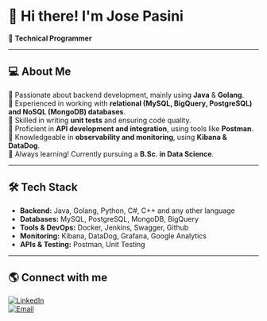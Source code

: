 # 👋 Hi there! I'm Jose Pasini

🚀 **Technical Programmer**  

---  

## 💻 About Me  
🔹 Passionate about backend development, mainly using **Java** & **Golang**.  
🔹 Experienced in working with **relational (MySQL, BigQuery, PostgreSQL) and NoSQL (MongoDB) databases**.  
🔹 Skilled in writing **unit tests** and ensuring code quality.  
🔹 Proficient in **API development and integration**, using tools like **Postman**.  
🔹 Knowledgeable in **observability and monitoring**, using **Kibana & DataDog**.  
🔹 Always learning! Currently pursuing a **B.Sc. in Data Science**.  

---

## 🛠️ Tech Stack  
- **Backend:** Java, Golang, Python, C#, C++ and any other language 
- **Databases:** MySQL, PostgreSQL, MongoDB, BigQuery  
- **Tools & DevOps:** Docker, Jenkins, Swagger, Github
- **Monitoring:** Kibana, DataDog, Grafana, Google Analytics
- **APIs & Testing:** Postman, Unit Testing  

---
<!--  
## 📈 GitHub Stats  
![Your GitHub stats](https://github-readme-stats.vercel.app/api?username=TU-USUARIO&show_icons=true&theme=radical)  
![Top Langs](https://github-readme-stats.vercel.app/api/top-langs/?username=TU-USUARIO&layout=compact&theme=radical)  

---
-->
## 🌎 Connect with me  
[![LinkedIn](https://img.shields.io/badge/LinkedIn-Profile-blue?style=flat&logo=linkedin)](https://www.linkedin.com/in/pasini-jose)  
[![Email](https://img.shields.io/badge/Email-Contact-blue?style=flat&logo=gmail)](mailto:josepasini.17@gmail.com)  

